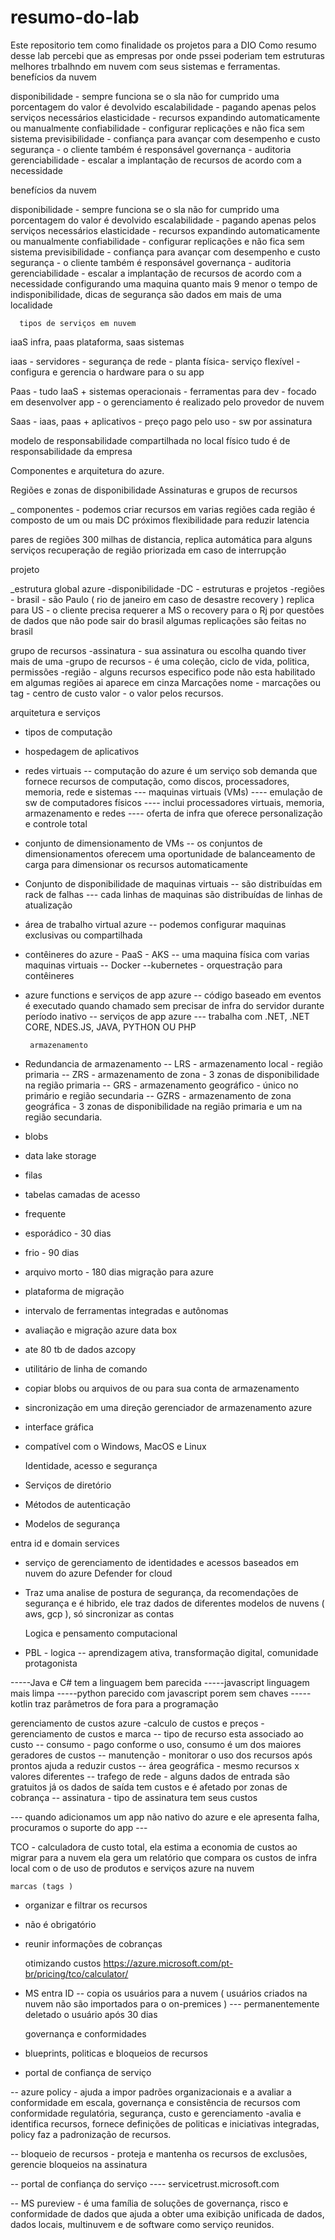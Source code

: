 # resumo-do-lab
Este repositorio tem como finalidade os projetos para a DIO
Como resumo desse lab percebi que as empresas por onde pssei poderiam tem estruturas melhores trbalhndo em nuvem com seus sistemas e ferramentas.
benefícios da nuvem

disponibilidade - sempre funciona se o sla não for cumprido uma porcentagem do valor é devolvido 
escalabilidade - pagando apenas pelos serviços necessários
elasticidade - recursos expandindo automaticamente ou manualmente
confiabilidade - configurar replicações e não fica sem sistema
previsibilidade - confiança para avançar com desempenho e custo
segurança - o cliente também é responsável
governança - auditoria
gerenciabilidade - escalar a implantação de recursos de acordo com a necessidade

benefícios da nuvem

disponibilidade - sempre funciona se o sla não for cumprido uma porcentagem do valor é devolvido 
escalabilidade - pagando apenas pelos serviços necessários
elasticidade - recursos expandindo automaticamente ou manualmente
confiabilidade - configurar replicações e não fica sem sistema
previsibilidade - confiança para avançar com desempenho e custo
segurança - o cliente também é responsável
governança - auditoria
gerenciabilidade - escalar a implantação de recursos de acordo com a necessidade
     configurando uma maquina
quanto mais 9 menor o tempo de indisponibilidade, dicas de segurança são dados em mais de uma localidade

      tipos de serviços em nuvem
iaaS infra, paas plataforma, saas sistemas  

iaas - servidores - segurança de rede - planta física- serviço flexível - configura e gerencia o hardware para o su app

Paas - tudo IaaS + sistemas operacionais - ferramentas para dev - focado em desenvolver app - o gerenciamento é realizado pelo provedor de nuvem

Saas - iaas, paas + aplicativos - preço pago pelo uso - sw por assinatura

modelo de responsabilidade compartilhada
no local físico tudo é de responsabilidade da empresa


Componentes e arquitetura do azure.

Regiões e zonas de disponibilidade
Assinaturas e grupos de recursos

_ componentes - podemos criar recursos em varias regiões cada região é composto de um ou mais DC próximos
flexibilidade para reduzir latencia 

pares de regiões
300 milhas de distancia, replica automática para alguns serviços
recuperação de região priorizada em caso de interrupção

projeto

_estrutura global azure
-disponibilidade
-DC - estruturas e projetos
-regiões - brasil - são Paulo ( rio de janeiro em caso de desastre recovery ) replica para US - o cliente precisa requerer a MS o recovery para o Rj por questões de dados que não pode sair do brasil
algumas replicações são feitas no brasil

grupo de recursos
-assinatura - sua assinatura ou escolha quando tiver mais de uma
-grupo de recursos - é uma coleção, ciclo de vida, politica, permissões
-região - alguns recursos especifico pode não esta habilitado em algumas regiões ai aparece em cinza
Marcações
nome - marcações ou tag - centro de custo
valor - o valor pelos recursos.

arquitetura e serviços 
- tipos de computação
- hospedagem de aplicativos
- redes virtuais
-- computação do azure é um serviço sob demanda que fornece recursos de computação, como discos, processadores, memoria, rede e sistemas
--- maquinas virtuais (VMs)
---- emulação de sw de computadores físicos
---- inclui processadores virtuais, memoria, armazenamento e redes
---- oferta de infra que oferece personalização e controle total
- conjunto de dimensionamento de VMs
-- os conjuntos de dimensionamentos oferecem uma oportunidade de balanceamento de carga para dimensionar os recursos automaticamente 
- Conjunto de disponibilidade de maquinas virtuais
-- são distribuídas em rack de falhas
--- cada linhas de maquinas são distribuídas de linhas de atualização
- área de trabalho virtual azure
-- podemos configurar maquinas exclusivas ou compartilhada
- contêineres do azure - PaaS - AKS
-- uma maquina física com varias maquinas virtuais
-- Docker
--kubernetes - orquestração para contêineres
- azure functions e serviços de app azure
-- código baseado em eventos é executado quando chamado sem precisar de infra do servidor durante período inativo
-- serviços de app azure
--- trabalha com .NET, .NET CORE, NDES.JS, JAVA, PYTHON OU PHP

       armazenamento

- Redundancia de armazenamento
-- LRS - armazenamento local - região primaria
-- ZRS - armazenamento de zona - 3 zonas de disponibilidade na região primaria
-- GRS - armazenamento geográfico - único no primário e região secundaria
-- GZRS - armazenamento de zona geográfica - 3 zonas de disponibilidade na região primaria e um na região secundaria.
- blobs
- data lake storage
- filas
- tabelas
    camadas de acesso
- frequente
- esporádico - 30 dias
- frio - 90 dias
- arquivo morto - 180 dias
    migração para azure
- plataforma de migração
- intervalo de ferramentas integradas e autônomas
- avaliação e migração
    azure data box
- ate 80 tb de dados
     azcopy
- utilitário de linha de comando
- copiar blobs ou arquivos de ou para sua conta de armazenamento
- sincronização em uma direção
    gerenciador de armazenamento azure
- interface gráfica
- compatível com o Windows, MacOS e Linux


   Identidade, acesso e segurança
- Serviços de diretório
- Métodos de autenticação
- Modelos de segurança

entra id e domain services
- serviço de gerenciamento de identidades e acessos baseados em nuvem do azure
Defender for cloud
- Traz uma analise de postura de segurança, da recomendações de segurança e é hibrido, ele traz dados de diferentes modelos de nuvens ( aws, gcp ), só sincronizar as contas

   Logica e pensamento computacional
- PBL - logica
-- aprendizagem ativa, transformação digital, comunidade protagonista

-----Java e C# tem a linguagem bem parecida
-----javascript linguagem mais limpa
-----python parecido com javascript porem sem chaves
-----kotlin traz parâmetros de fora para a programação


   gerenciamento de custos azure
-calculo de custos e preços
-gerenciamento de custos e marca
-- tipo de recurso esta associado ao custo
-- consumo - pago conforme o uso, consumo é um dos maiores geradores de custos
-- manutenção - monitorar o uso dos recursos após prontos ajuda a reduzir custos
-- área geográfica - mesmo recursos x valores diferentes
-- trafego de rede - alguns dados de entrada são gratuitos já os dados de saída tem custos e é afetado por zonas de cobrança
-- assinatura - tipo de assinatura tem seus custos

--- quando adicionamos um app não nativo do azure e ele apresenta falha, procuramos o suporte do app ---

   TCO - calculadora de custo total, ela estima a economia de custos ao migrar para a nuvem ela gera um relatório que compara os custos de infra local com o de uso de produtos e serviços azure na nuvem

    marcas (tags )
- organizar e filtrar os recursos
- não é obrigatório
- reunir informações de cobranças

   otimizando custos
https://azure.microsoft.com/pt-br/pricing/tco/calculator/
- MS entra ID
-- copia os usuários para a nuvem ( usuários criados na nuvem não são importados para o on-premices )
--- permanentemente deletado o usuário após 30 dias

    governança e conformidades

- blueprints, politicas e bloqueios de recursos
- portal de confiança de serviço

-- azure policy - ajuda a impor padrões organizacionais e a avaliar a conformidade em escala, governança e consistência de recursos com conformidade regulatória, segurança, custo e gerenciamento
-avalia e identifica recursos, fornece definições de politicas e iniciativas integradas, policy faz a padronização de recursos.

-- bloqueio de recursos - proteja e mantenha os recursos de exclusões, gerencie bloqueios na assinatura

-- portal de confiança do serviço
---- servicetrust.microsoft.com

-- MS pureview - é uma família de soluções de governança, risco e conformidade de dados que ajuda a obter uma exibição unificada de dados, dados locais, multinuvem e de software como serviço reunidos.



